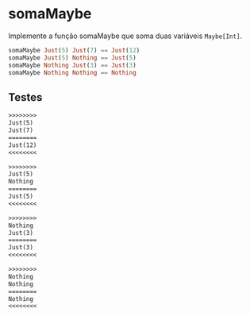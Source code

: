 # somaMaybe

[](solver.hs)

Implemente a função somaMaybe que soma duas variáveis `Maybe[Int]`.

```hs
somaMaybe Just(5) Just(7) == Just(12)
somaMaybe Just(5) Nothing == Just(5)
somaMaybe Nothing Just(3) == Just(3)
somaMaybe Nothing Nothing == Nothing
```

## Testes

```txt
>>>>>>>>
Just(5)
Just(7)
========
Just(12)
<<<<<<<<

>>>>>>>>
Just(5)
Nothing
========
Just(5)
<<<<<<<<

>>>>>>>>
Nothing
Just(3)
========
Just(3)
<<<<<<<<

>>>>>>>>
Nothing
Nothing
========
Nothing
<<<<<<<<

```
